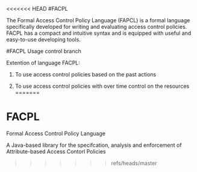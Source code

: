 <<<<<<< HEAD
#FACPL

The Formal Access Control Policy Language (FAPCL) is a formal language specifically developed for writing and evaluating access control policies. FACPL has a compact and intuitive syntax and is equipped with useful and easy-to-use developing tools.

#FACPL Usage control branch

Extention of language FACPL:

1. To use access control policies based on the past actions

2. To use access control policies with over time control on the resources 
=======
# FACPL
Formal Access Control Policy Language

A Java-based library for the specifcation, analysis and enforcement of Attribute-based Access Contorl Policies
>>>>>>> refs/heads/master
